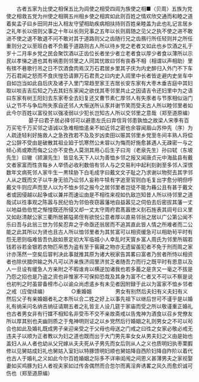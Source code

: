 <!-- { "loadSidebar": true } -->
　　古者五家为比使之相保五比为闾使之相受四闾为族使之相■〈贝周〉五族为党使之相救五党为州使之相赒五州相乡使之相宾如此则百姓之情欢欣交通而和睦之道着矣孟子曰乡田同井出入相友守望相助疾病相扶持则百姓亲睦盖为此也礼记言居乡之礼年长以倍则父事之十年以长则兄事之五年以长则肩随之见父之执不使之进不敢进不使之退不敢退不问不敢对其于道路则父之齿随行兄之齿鴈行所任轻则并之所任重则分之以至班白者不负戴于道路则古人所以待乡党之老者又如此也乡饮酒之礼于岁十二月率乡党之民会聚饮酒以正齿位长者坐少者立老者食以厚少者食以薄所以示民以孝悌之道也其有祸患则邻里之人同其忧故曰邻有丧舂不相（相谓以声相助）里有殡不巷歌行吊之日不饮酒食肉焉汉万石君居乡里其子庆为内史醉归入外门不下车万石君闻之怒而不食庆惶恐请罪万石君责之曰内史入闾里中长者皆走避内史坐车中自如岂当如此自后庆及诸子入里门常趋至家王吉居长安东家有大枣木垂吉庭中其妇取以啖吉吉后知之乃去其妇东家闻之欲伐其枣邻里共止之因请吉令还妇里中为之语曰东家有树王阳妇去东家枣全去妇复还又曹节素仁厚邻人有失豕者与节豕相似诣门认之节不与争后所失豕自还邻人大惭送所认豕并谢节笑而受夫古人所以睦邻里者如此今尔百姓以富役贫以强凌弱以少犯长岂知古人所以交邻里之意哉（郑至道原编）
　　
　　晏子曰君子居必择邻可以避患左氏曰弃信背邻患孰恤之故梁人宋季有百万买宅千万买邻之语诚以急难相恤逺亲不如近邻之密也余甞闻眉山苏仲先（序）为人疏逹轻利好施救人之急孜孜若不及及岁凶卖田以赈其邻里乡党至冬间丰熟人将偿之公辞不受由是破散其祖业廹于饥寒然公未甞以为悔而好施愈甚遇人无疎密一与之倾心焉或欺而侮之公亦不变色人莫测其用心后生子曰洵（老泉先生）孙曰轼（东坡先生）曰辙（颕濵先生）皆显名天下人以为善恤乡邻之报又闻唐贞元中海盐县有戴文者家富而性贪每乡人举债必收利数倍有邻人与之交易利中起利刻剥至多邻人深恨数年文病死邻人家牛生一黒犊胁下白毛成字曰戴文文子耻之乃求谢以物熨去其字邻人从之既而文子以牛身无验乃讼邻人妄称牛犊有字追至官则白毛复出字愈分明但呼戴文牛则应声而至人以为不恤乡邻之报今之居邻里者岂徒不能为蘓公且有甚于戴文者或因侵越以起争或以兼并而速讼由是不相徃来视如仇敌岂知昔人所以待邻里之道哉试以徃事观之陈嚣与民纪伯为邻伯夜窃嚣藩地自益嚣见之伺伯去后密拔其藩一丈以地益伯伯觉之惭惶既还所侵又却一丈太守周府君髙嚣徳义刻石旌表其闾号曰义里又如赵清献公家三衢所居甚隘弟侄有欲悦公意者厚以直易邻翁之居以广公第公闻不乐曰吾与此翁三世为邻矣忍弃之乎命亟还翁居而不追其直此皆人情之所难者而二公能之此其所以为贤也且古人所以恤邻里者为其贫富可以相资缓急可以相助茍平时有怨无恩则临难皆吾仇敌如景定初大军临城小人幸乱时天寳乡富人周氏为邻里所刼若钱若谷若金银若衣物匹帛悉为盗有至于窖藏之物亦无遗留虽犯者不免于刑而周之家计亦荡然一空矣后甞判决此事就推其原为诸大税家告其畧曰富者乃贫者所恃以相资者也除伏腊供输之外凡可以济亲族济闾里济贫乏者随吾力而行之既平时有恩意以及人一旦设有缓急人方亲附之不暇谁肯以横逆加诸我也若多蓄之是贪又一毫之不拔是乃怨之招也是乃盗之资也非惟家不可保抑恐烖及其身为富不仁者又不可以不察是说也初判之时虽甞备榜市心以谕众尚虑逺乡有未见者因附録于此以为富家不恤乡邻者之戒（应俊续编）
　　
　　○重婚姻
　　
　　男女有别然后夫妇有义夫妇有义然后父子有亲婚姻者礼之本所以合二姓之好上以事先祖下以继后世可不谨乎是以婚礼有纳采问名纳吉纳征请期五者之礼皆主人设几筵于家庙而受之所以敬谨重正婚礼也古者男女非有行媒不相知名非受币不交不亲故斋戒以告鬼神为酒食以召乡党僚友所以厚其别也夫幽则质之于鬼神明则证之以乡党然后行婚姻之礼则男女之不可以茍合也如此及婚礼既成男子亲迎亲受之于父母也母送之门戒之曰徃之女家必敬必戒无违夫子以顺为正者教以为妇之道也既而出于大门男先率女女从男夫妇之义由是始也盖妇人从人者也幼从父兄嫁从夫夫死从子男先而女后则从人之义也质明妇执枣栗腵修以见舅姑成妇礼也舅姑入室妇以特豚馈明妇顺也舅姑降自西阶妇降自阼阶以着代也古人于婚礼之义如此今尔百姓婚姻之际多不详审闺闱之间恩义甚薄男夫之家视娶妻如买鸡豚为妇人者视夫家如过传舎偶然而合忽尔而离淫奔诱畧之风久而愈炽诚可伤也（郑至道原编）
　　

